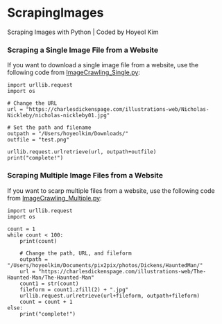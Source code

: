 # ScrapingImages
Scraping Images with Python |
Coded by Hoyeol Kim

### Scraping a Single Image File from a Website
If you want to download a single image file from a website, use the following code from [ImageCrawling_Single.py](https://github.com/elibooklover/ScrapingImages/blob/master/ImageCrawling_Single.py):

```python3
import urllib.request
import os

# Change the URL
url = "https://charlesdickenspage.com/illustrations-web/Nicholas-Nickleby/nicholas-nickleby01.jpg"

# Set the path and filename
outpath = "/Users/hoyeolkim/Downloads/"
outfile = "test.png"

urllib.request.urlretrieve(url, outpath+outfile)
print("complete!")
```

### Scraping Multiple Image Files from a Website
If you want to scarp multiple files from a website, use the following code from [ImageCrawling_Multiple.py](https://github.com/elibooklover/ScrapingImages/blob/master/ImageCrawling_Multiple.py):

```python3
import urllib.request
import os

count = 1
while count < 100:
    print(count)
    
    # Change the path, URL, and fileform
    outpath = "/Users/hoyeolkim/Documents/pix2pix/photos/Dickens/HauntedMan/"
    url = "https://charlesdickenspage.com/illustrations-web/The-Haunted-Man/The-Haunted-Man"
    count1 = str(count) 
    fileform = count1.zfill(2) + ".jpg"
    urllib.request.urlretrieve(url+fileform, outpath+fileform)
    count = count + 1
else:
    print("complete!")
```
